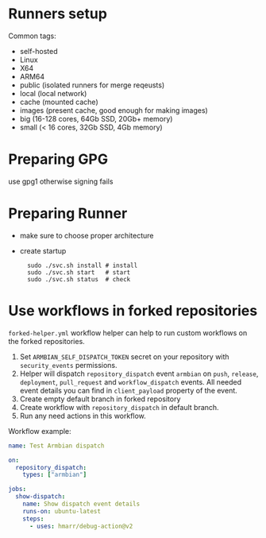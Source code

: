 # Runners setup

Common tags: 

- self-hosted
- Linux
- X64
- ARM64
- public (isolated runners for merge reqeusts)
- local (local network)
- cache (mounted cache)
- images (present cache, good enough for making images)
- big (16-128 cores, 64Gb SSD, 20Gb+ memory)
- small (< 16 cores, 32Gb SSD, 4Gb memory)

# Preparing GPG

use gpg1 otherwise signing fails

# Preparing Runner

- make sure to choose proper architecture
- create startup

        sudo ./svc.sh install # install
        sudo ./svc.sh start   # start
        sudo ./svc.sh status  # check

# Use workflows in forked repositories

`forked-helper.yml` workflow helper can help to run custom workflows on the forked repositories.

1. Set `ARMBIAN_SELF_DISPATCH_TOKEN` secret on your repository with `security_events` permissions.
2. Helper will dispatch `repository_dispatch` event `armbian` on `push`, `release`, `deployment`, 
   `pull_request` and `workflow_dispatch` events. All needed event details you can find in `client_payload` 
   property of the event.
4. Create empty default branch in forked repository
5. Create workflow with `repository_dispatch` in default branch.
6. Run any need actions in this workflow.

Workflow example:
```yaml
name: Test Armbian dispatch

on:
  repository_dispatch:
    types: ["armbian"]

jobs:
  show-dispatch:
    name: Show dispatch event details
    runs-on: ubuntu-latest
    steps:
      - uses: hmarr/debug-action@v2
```
